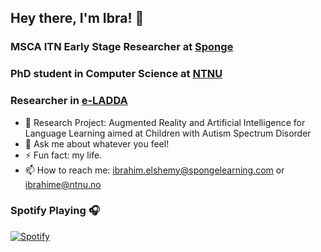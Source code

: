 ## Hey there, I'm Ibra! 👋

### MSCA ITN Early Stage Researcher at [Sponge][sponge]
### PhD student in Computer Science at [NTNU][ntnu]
### Researcher in [e-LADDA][eladda]
- 🔭 Research Project: Augmented Reality and Artificial Intelligence for Language Learning aimed at Children with Autism Spectrum Disorder
- 💬 Ask me about whatever you feel!
- ⚡ Fun fact: my life.
- 📫 How to reach me: [ibrahim.elshemy@spongelearning.com](mailto:ibrahim.elshemy@spongelearning.com) or [ibrahime@ntnu.no](mailto:ibrahime@ntnu.no?subject=[GitHub]%20Source%20Han%20San)  

### Spotify Playing 🎧
[![Spotify](https://ibriaco-spotify.ibriaco.vercel.app/api/spotify)](https://open.spotify.com/user/piccoloibra)


[sponge]: https://www.spongelearning.com/
[ntnu]: https://www.ntnu.edu/
[eladda]: https://www.ntnu.edu/e-ladda
